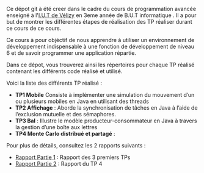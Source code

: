 Ce dépot git à été creer dans le cadre du cours de programmation avancée enseigné à l'[I.U.T  de Vélizy](https://www.iut-velizy-rambouillet.uvsq.fr/) en 3eme année de B.U.T informatique . Il a pour but de montrer les différentes étapes de réalisation des TP réaliser durant ce cours de ce cours.

Ce cours à pour objéctif de nous apprendre à utiliser un environnement de développement indispensable à une fonction de développement de niveau 6 et de savoir programmer une application répartie.

Dans ce dépot, vous trouverez ainsi les répertoires pour chaque TP réalisé contenant les différents code réalisé et utilisé.

Voici la liste des différents TP réalisé :
- **TP1 Mobile** Consiste à implémenter une simulation du mouvement d’un ou plusieurs mobiles en Java en utilisant des threads
- **TP2 Affichage** : Aborde la synchronisation de tâches en Java à l’aide de l’exclusion mutuelle et des sémaphores.
- **TP3 Bal** : Illustre le modèle producteur-consommateur en Java à travers la gestion d’une boîte aux lettres
- **TP4 Monte Carlo distribué et partagé** :

Pour plus de détails, consultez les 2 rapports suivants :
- [Rapport Partie 1](Rapport_Partie_1.md) : Rapport des 3 premiers TPs 
- [Rapport Partie 2](Rapport_Partie_2.md) : Rapport du TP 4